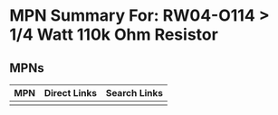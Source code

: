 



# MPN Summary For: RW04-O114 > 1/4 Watt 110k Ohm Resistor

## MPNs
  

|MPN|Direct Links|Search Links|
| :--- | :--- | :--- |
||||
